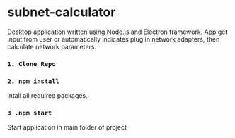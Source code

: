 # subnet-calculator
Desktop application written using Node.js and Electron framework. App get input from user or automatically indicates plug in network adapters, then calculate network parameters.
### `1. Clone Repo`
### `2. npm install`
intall all required packages.
### `3 .npm start`
Start application in main folder of project
